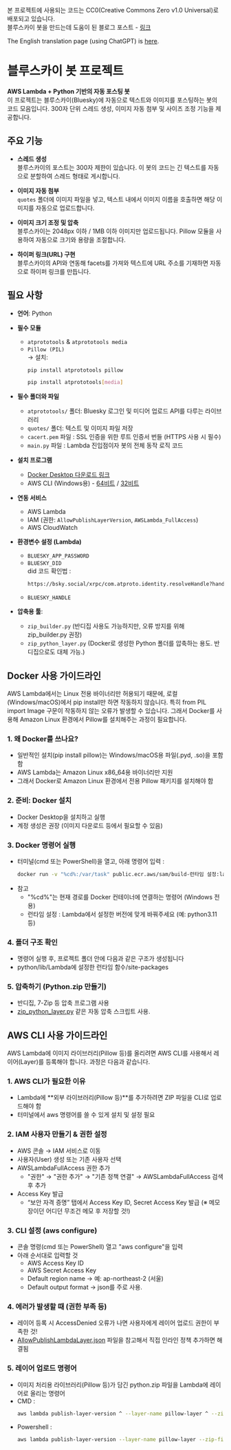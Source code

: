 본 프로젝트에 사용되는 코드는 CC0(Creative Commons Zero v1.0 Universal)로 배포되고 있습니다.<br/>
블루스카이 봇을 만드는데 도움이 된 블로그 포스트 - [링크](https://udaqueness.blog/2023/07/23/%ED%8C%8C%EC%9D%B4%EC%8D%AC%EC%9C%BC%EB%A1%9C-%EB%B8%94%EB%A3%A8%EC%8A%A4%EC%B9%B4%EC%9D%B4-%EB%B4%87-%EB%A7%8C%EB%93%A4%EA%B8%B0/)<br/>

The English translation page (using ChatGPT) is [here](https://github.com/sechsKatze/simple-bluesky-bot-code/blob/main/README_eng.md).


# 블루스카이 봇 프로젝트
**AWS Lambda + Python 기반의 자동 포스팅 봇**  
이 프로젝트는 블루스카이(Bluesky)에 자동으로 텍스트와 이미지를 포스팅하는 봇의 코드 모음입니다. 300자 단위 스레드 생성, 이미지 자동 첨부 및 사이즈 조정 기능을 제공합니다.

## 주요 기능
- **스레드 생성**  
  블루스카이의 포스트는 300자 제한이 있습니다. 이 봇의 코드는 긴 텍스트를 자동으로 분할하여 스레드 형태로 게시합니다.

- **이미지 자동 첨부**  
  `quotes` 폴더에 이미지 파일을 넣고, 텍스트 내에서 이미지 이름을 호출하면 해당 이미지를 자동으로 업로드합니다.

- **이미지 크기 조정 및 압축**  
  블루스카이는 2048px 이하 / 1MB 이하 이미지만 업로드됩니다. Pillow 모듈을 사용하여 자동으로 크기와 용량을 조절합니다.

- **하이퍼 링크(URL) 구현**  
  블루스카이의 API와 연동해 facets를 가져와 텍스트에 URL 주소를 기재하면 자동으로 하이퍼 링크를 만듭니다.


## 필요 사항
- **언어**: Python  
- **필수 모듈**
  - `atprototools` & `atprototools media`
  - `Pillow (PIL)`  
  → 설치:  
    ```bash
    pip install atprototools pillow
    ```
    ```bash
    pip install atprototools[media]
    ```

- **필수 폴더와 파일**
  - `atprototools/` 폴더: Bluesky 로그인 및 미디어 업로드 API를 다루는 라이브러리
  - `quotes/` 폴더: 텍스트 및 이미지 파일 저장
  - `cacert.pem` 파일 : SSL 인증을 위한 루트 인증서 번들 (HTTPS 사용 시 필수)
  - `main.py` 파일 : Lambda 진입점이자 봇의 전체 동작 로직 코드	
 
- **설치 프로그램**
  - [Docker Desktop 다운로드 링크](https://www.docker.com/products/docker-desktop)
  - AWS CLI (Windows용) - [64비트](https://awscli.amazonaws.com/AWSCLIV2.msi) / [32비트](https://awscli.amazonaws.com/AWSCLIV2-32bit.msi)

- **연동 서비스** 
  - AWS Lambda
  - IAM (권한: `AllowPublishLayerVersion`, `AWSLambda_FullAccess`)  
  - AWS CloudWatch  

- **환경변수 설정 (Lambda)**
  - `BLUESKY_APP_PASSWORD`  
  - `BLUESKY_DID` <br/>
    did 코드 확인법 :
    ```bash
    https://bsky.social/xrpc/com.atproto.identity.resolveHandle?handle=자신의 블스 계정주소
    ```
  - `BLUESKY_HANDLE`

- **압축용 툴**:
  - `zip_builder.py` (반디집 사용도 가능하지만, 오류 방지를 위해 zip_builder.py 권장)
  - `zip_python_layer.py` (Docker로 생성한 Python 폴더를 압축하는 용도. 반디집으로도 대체 가능.)



## Docker 사용 가이드라인
AWS Lambda에서는 Linux 전용 바이너리만 허용되기 때문에, 로컬(Windows/macOS)에서 pip install만 하면 작동하지 않습니다. 특히 from PIL import Image 구문이 작동하지 않는 오류가 발생할 수 있습니다. 그래서 Docker를 사용해 Amazon Linux 환경에서 Pillow를 설치해주는 과정이 필요합니다.

### 1. 왜 Docker를 쓰나요?
- 일반적인 설치(pip install pillow)는 Windows/macOS용 파일(.pyd, .so)을 포함함
- AWS Lambda는 Amazon Linux x86_64용 바이너리만 지원
- 그래서 Docker로 Amazon Linux 환경에서 전용 Pillow 패키지를 설치해야 함

### 2. 준비: Docker 설치
- Docker Desktop을 설치하고 실행
- 계정 생성은 권장 (이미지 다운로드 등에서 필요할 수 있음)
### 3. Docker 명령어 실행
- 터미널(cmd 또는 PowerShell)을 열고, 아래 명령어 입력 :
  ```bash
  docker run -v "%cd%:/var/task" public.ecr.aws/sam/build-런타임 설정:latest /bin/sh -c "pip install pillow -t python/lib/런타임 설정/site-packages"
  ```
- 참고
  - "%cd%"는 현재 경로를 Docker 컨테이너에 연결하는 명령어 (Windows 전용)
  - 런타임 설정 : Lambda에서 설정한 버전에 맞게 바꿔주세요 (예: python3.11 등)

### 4. 폴더 구조 확인
- 명령어 실행 후, 프로젝트 폴더 안에 다음과 같은 구조가 생성됩니다
- python/lib/Lambda에 설정한 런타임 함수/site-packages

### 5. 압축하기 (Python.zip 만들기)
- 반디집, 7-Zip 등 압축 프로그램 사용
- [zip_python_layer.py](https://github.com/sechsKatze/simple-bluesky-bot-code/blob/main/zip_python_layer.py) 같은 자동 압축 스크립트 사용.


## AWS CLI 사용 가이드라인
AWS Lambda에 이미지 라이브러리(Pillow 등)를 올리려면 AWS CLI를 사용해서 레이어(Layer)를 등록해야 합니다. 과정은 다음과 같습니다. 

### 1. AWS CLI가 필요한 이유
- Lambda에 **외부 라이브러리(Pillow 등)**를 추가하려면 ZIP 파일을 CLI로 업로드해야 함
- 터미널에서 aws 명령어를 쓸 수 있게 설치 및 설정 필요

### 2. IAM 사용자 만들기 & 권한 설정
- AWS 콘솔 → IAM 서비스로 이동
- 사용자(User) 생성 또는 기존 사용자 선택
- AWSLambdaFullAccess 권한 추가
  - "권한" → "권한 추가" → "기존 정책 연결" → AWSLambdaFullAccess 검색 후 추가
- Access Key 발급
  - “보안 자격 증명” 탭에서 Access Key ID, Secret Access Key 발급 (※ 메모장이던 어디던 무조건 메모 후 저장할 것!)

### 3. CLI 설정 (aws configure)
- 콘솔 명령(cmd 또는 PowerShell) 열고 "aws configure"을 입력
- 아래 순서대로 입력할 것
  - AWS Access Key ID
  - AWS Secret Access Key
  - Default region name → 예: ap-northeast-2 (서울)
  - Default output format → json를 주로 사용.

### 4. 에러가 발생할 때 (권한 부족 등)
- 레이어 등록 시 AccessDenied 오류가 나면 사용자에게 레이어 업로드 권한이 부족한 것!
- [AllowPublishLambdaLayer.json](https://github.com/sechsKatze/simple-bluesky-bot-code/blob/main/AllowPublishLayerVersion.json) 파일을 참고해서 직접 인라인 정책 추가하면 해결됨

### 5. 레이어 업로드 명령어
- 이미지 처리용 라이브러리(Pillow 등)가 담긴 python.zip 파일을 Lambda에 레이어로 올리는 명령어
 - CMD :
   ```bash
   aws lambda publish-layer-version ^ --layer-name pillow-layer ^ --zip-file "fileb://python.zip" ^ --compatible-runtimes 설정한 런타임
   ```
 - Powershell :
   ```bash
   aws lambda publish-layer-version --layer-name pillow-layer --zip-file "fileb://python.zip" --compatible-runtimes 설정한 런타임
   ```

